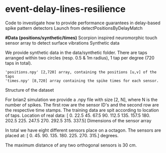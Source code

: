 # event-delay-lines-resilience
Code to investigate how to provide performance guarantees in delay-based spike pattern detectors
Launch from detectPositionsByDelayMatch

**#Data (positions/synthetic/times)**
Scorpion inspired neuromorphic touch sensor array to detect surface vibrations
Synthetic data

We provide synthetic data in the data/synthetic folder. There are taps arranged within two circles (resp. 0.5 & 1m radius), 1 tap per degree (720 taps in total).

    'positions.npy' [2,720] array, containing the positions [u,v] of the taps
    'times.npy' [8,720] array containing the spike times for each sensor.

Structure of the dataset

For brian2 simulation we provide a .npy file with size [2, N], where N is the number of spikes. The first row are the sensor ID's and the second row are the respective time stamps. The training data are spit according to location of taps. Location of real data: [ 0. 22.5 45. 67.5 90. 112.5 135. 157.5 180. 202.5 225. 247.5 270. 292.5 315. 337.5]
Dimensions of the sensor array

In total we have eight different sensors place on a octagon. The sensors are placed at: [ 0. 45. 90. 135. 180. 225. 270. 315.] degrees.

The maximum distance of any two orthogonal sensors is 30 cm.
